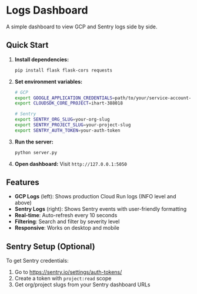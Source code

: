 # Logs Dashboard

A simple dashboard to view GCP and Sentry logs side by side.

## Quick Start

1. **Install dependencies:**
   ```bash
   pip install flask flask-cors requests
   ```

2. **Set environment variables:**
   ```bash
   # GCP 
   export GOOGLE_APPLICATION_CREDENTIALS=path/to/your/service-account-key.json
   export CLOUDSDK_CORE_PROJECT=ihart-388018
   
   # Sentry 
   export SENTRY_ORG_SLUG=your-org-slug
   export SENTRY_PROJECT_SLUG=your-project-slug  
   export SENTRY_AUTH_TOKEN=your-auth-token
   ```

3. **Run the server:**
   ```bash
   python server.py
   ```

4. **Open dashboard:**
   Visit `http://127.0.0.1:5050`

## Features

- **GCP Logs** (left): Shows production Cloud Run logs (INFO level and above)
- **Sentry Logs** (right): Shows Sentry events with user-friendly formatting
- **Real-time**: Auto-refresh every 10 seconds
- **Filtering**: Search and filter by severity level
- **Responsive**: Works on desktop and mobile

## Sentry Setup (Optional)

To get Sentry credentials:
1. Go to https://sentry.io/settings/auth-tokens/
2. Create a token with `project:read` scope
3. Get org/project slugs from your Sentry dashboard URLs
